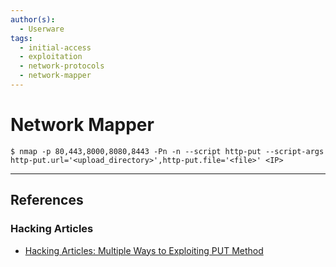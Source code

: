 ```yaml
---
author(s):
  - Userware
tags:
  - initial-access
  - exploitation
  - network-protocols
  - network-mapper
---
```

# Network Mapper

```
$ nmap -p 80,443,8000,8080,8443 -Pn -n --script http-put --script-args http-put.url='<upload_directory>',http-put.file='<file>' <IP>
```

---
## References

### Hacking Articles

- [Hacking Articles: Multiple Ways to Exploiting PUT Method](https://www.hackingarticles.in/multiple-ways-to-exploiting-put-method/)